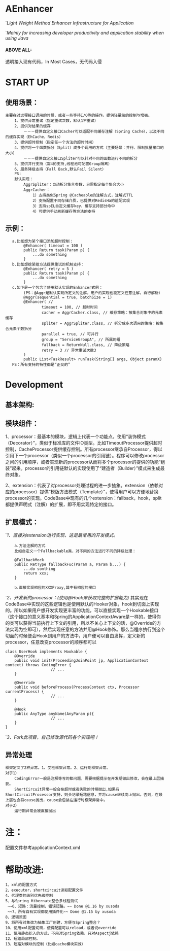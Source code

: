# AEnhancer

`*Light Weight Method Enhancer Infrastructure for Application*

`*Mainly for increasing developer productivity and application stability when using Java*

#### ABOVE ALL:
透明接入现有代码，In Most Cases，无代码入侵

# START UP
## 使用场景：
```
主要在对远程接口调用的时候，或者一些等待I/O等的操作。提供轻量级的控制与增强。
	1、提供异常重试（指定重试次数，默认1不重试）
	2、提供对结果的缓存
		－－－提供自定义接口Cacher可以适配不同缓存注解（Spring Cache），以及不同的缓存实现（EhCache，Redis）
	3、提供超时控制（指定任一个方法的超时时间）
	4、提供将一个函数拆分（Split）成多个调用的方式（主要场景：并行、限制批量接口的大小）
		－－－提供自定义接口Spliter可以针对不同的函数进行不同的拆分
	5、提供并行支持（需4的支持,线程池可配置Group隔离）
	6、服务降级支持（Fall Back,默认Fail Silent）
	PS:
	默认实现：
		AggrSpliter：自动拆分集合参数，只需指定每个集合大小
		AggrCacher：
			1）支持类似Spring @Cacheable的注解方式，注解式TTL
    		2）支持配置不同存储介质，已提供对RedisHa的适配实现
    		3）支持spEL自定义缓存key，缓存支持部分命中
			4）可提供手动刷新缓存等方法的支持
```

## 示例：

```
   a.比如想为某个接口添加超时控制：
		@Enhancer( timeout = 100 )
		public Return task(Param p) {
			...do something
		}
   b.比如想给某给方法提供重试的机制支持：
		@Enhancer( retry = 5 )
		public Return task(Param p) {
			...do something
		}
   c.如下是一个包含了使用默认实现的Enhancer式例：
		(PS：@Aggr是默认实现所定义的注解，用户的实现也能定义任意注解，自行解析）
		@Aggr(sequential = true, batchSize = 1)
    	@Enhancer( //
        	    timeout = 100, // 超时时间
           		cacher = AggrCacher.class, // 缓存策略：按集合对象中的元素缓存
            	spliter = AggrSpliter.class, // 拆分成多次调用的策略：按集合元素个数拆分
            	parallel = true, // 可并行
            	group = "ServiceGroupA", // 所属的组
            	fallback = ReturnNull.class, // 降级策略
            	retry = 3 // 异常重试次数3
    	)
    	public List<TaskResult> runTask(String[] args, Object paramX)
   PS：所有支持的特性都是“正交的”
```

# Development
##	基本架构:

##	模块组件：
   1、processor：最基本的模块，逻辑上代表一个功能点。使用“装饰模式（Decorator）”，类似于标准库的文件IO类型。比如TimeoutProcessor提供超时控制，CacheProcessor提供缓存控制。所有processor继承自Processor，得以引用下一个processor（类似一个processor的引用链）。程序可以修改processor之间的引用顺序，或者实现新的processor从而将多个processor的提供的功能“组装”起来。processor的引用链默认的实现使用了“建造者（Builder）”模式来生成最终对象。

   2、extension：代表了对processor处理过程的进一步抽象。extension（依赖对应的processor）提供“模版方法模式（Template）”，使得用户可以方便地替换processor的实现。CodeBase中现有的几个extension：fallback，hook，split都提供声明式（注解）的扩展，即不用实现特定的接口。

	
## 扩展模式：
   `*1、直接对extension进行实现，这是最常用的开发模式。*
		
		a.方法注解的方式
		比如自定义一个Fallbackable类，对不同的方法进行不同的降级处理：
		
    	@FallbackMock
		public RetType fallbackFuc(Param a, Param b...) {
			...do somthing 
    	    return xxx;
		}
   		
		b.直接实现相应的XXXProxy,其中有相应的接口
   
   `*2、开发新的processor：(使用@Hook来获取完整的扩展能力)*
   其实现在CodeBase中实现的这些逻辑也是使用默认的Hooker对象，hook到切面上实现的。所以如果用户想开发实现更丰富的功能，可以直接实现一个Hookable接口（这个接口的意义基本和Spring的ApplicationContextAware是一样的，使得你的类可以获得当前执行上下文的引用，所以不关心上下文的话，@Override的方法实现为空即可），然后实现任意的方法并用@Hook修饰。那么当程序执行到这个切面的时候便会Hook到用户的方法中，用户便可以自由发挥，定义新的processor，任意改变processor的顺序都可以

	class UserHook implements Hookable {
		@Override
		public void init(ProceedingJoinPoint jp, ApplicationContext context) throws CodingError {
						// ...
		}
                   
		@Override
		public void beforeProcess(ProcessContext ctx, Processor currentProcess) {
						// ...
		}
                    
		@Hook
		public AnyType anyName(AnyParam p){
                     	// ...
		}
	}
	
   `*3、Fork此项目，自己修改源代码各个实现吧！*

## 异常处理
	框架定义了2种异常。1、受检框架异常。2、运行期框架异常。
	对于1）
		CodingError一般是注解等写的都问题，需要根据提示在开发期做出修改，会在最上层捕获。
		ShortCircuit异常一般会在超时或者失败的时候抛出,如果有ShortCircuitProcessor支持，则会记录短路信息，并将cause继续向上抛出。否则，在最上层也会将cause抛出，cause会包装在运行时框架异常中。
	对于2）
		运行期异常会被直接抛出
		
# 注：
配置文件参考applicationContext.xml

# 帮助改进:
``` 
1、xml的配置方式
2、executor，shortcircuit读取配置文件
4、代理类的级别优先级控制
5、与Spring Hibernate整合多线程测试
 ~~6、短路：流量控制，错误短路。~~ Done @1.16 by xusoda
 ~~7、所有自有实现都使用插件化~~ Done @1.15 by xusoda
8、逻辑流图
9、将所有对象改为抽象工厂创建，方便与Spring整合？
10、使用xml配置切面，使得配置可以reload，或者说override
11、使用静态织入的方式，不用对Spring依赖，只对Aspectj依赖
12、短路局部控制。
13、短路对模块的控制（比如cache模块实效）
```

